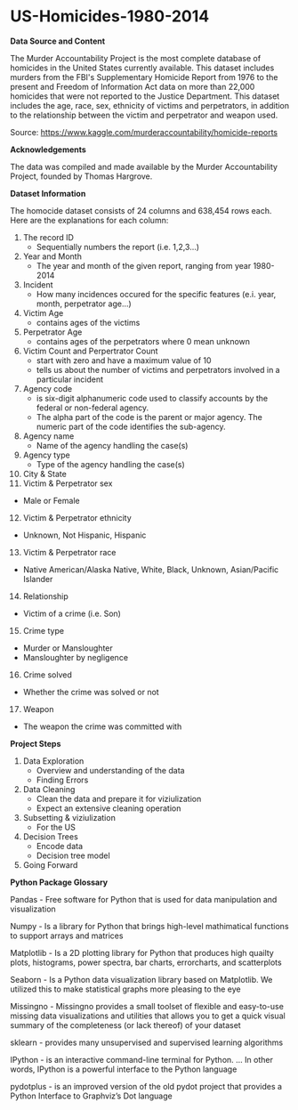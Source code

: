 # US-Homicides-1980-2014

**Data Source and Content**

The Murder Accountability Project is the most complete database of homicides in the United States currently available. This dataset includes murders from the FBI's Supplementary Homicide Report from 1976 to the present and Freedom of Information Act data on more than 22,000 homicides that were not reported to the Justice Department. This dataset includes the age, race, sex, ethnicity of victims and perpetrators, in addition to the relationship between the victim and perpetrator and weapon used.

Source: https://www.kaggle.com/murderaccountability/homicide-reports

**Acknowledgements**

The data was compiled and made available by the Murder Accountability Project, founded by Thomas Hargrove. 

**Dataset Information**

The homocide dataset consists of 24 columns and 638,454 rows each. Here are the explanations for each column:<br>
1. The record ID<br>
    * Sequentially numbers the report (i.e. 1,2,3...)<br>
2. Year and Month<br>
    * The year and month of the given report, ranging from year 1980-2014<br>
3. Incident 
    * How many incidences occured for the specific features (e.i. year, month, perpetrator age...)<br>
4. Victim Age
    * contains ages of the victims <br>
5. Perpetrator Age
   * contains ages of the perpetrators where 0 mean unknown 
6. Victim Count and Perpertrator Count 
   * start with zero and have a maximum value of 10 
   * tells us about the number of victims and perpetrators involved in a particular incident 
7. Agency code <br>
   * is six-digit alphanumeric code used to classify accounts by the federal or non-federal agency. 
   * The alpha part of the code is the parent or major agency. The numeric part of the code identifies the sub-agency.
8. Agency name
   * Name of the agency handling the case(s)
9. Agency type 
   * Type of the agency handling the case(s)
10. City & State 
11. Victim & Perpetrator sex
   * Male or Female
12. Victim & Perpetrator ethnicity
   * Unknown, Not Hispanic, Hispanic
13. Victim & Perpetrator race
   * Native American/Alaska Native, White, Black, Unknown, Asian/Pacific Islander
14. Relationship
   * Victim of a crime (i.e. Son) 
15. Crime type
   * Murder or Mansloughter
   * Mansloughter by negligence
16. Crime solved
   * Whether the crime was solved or not
17. Weapon
   * The weapon the crime was committed with 
        
**Project Steps**<br>
1. Data Exploration<br>
    - Overview and understanding of the data<br>
    - Finding Errors<br>
2. Data Cleaning<br>
    - Clean the data and prepare it for viziulization<br>
    - Expect an extensive cleaning operation<br>
3. Subsetting & viziulization<br>
    - For the US  <br>
4. Decision Trees<br>
    - Encode data<br>
    - Decision tree model<br>
5. Going Forward<br>

**Python Package Glossary**

Pandas - Free software for Python that is used for data manipulation and visualization

Numpy - Is a library for Python that brings high-level mathimatical functions to support arrays and matrices

Matplotlib - Is a 2D plotting library for Python that produces high quailty plots, histograms, power spectra, bar charts, errorcharts, and scatterplots

Seaborn - Is a Python data visualization library based on Matplotlib. We utilized this to make statistical graphs more pleasing to the eye

Missingno - Missingno provides a small toolset of flexible and easy-to-use missing data visualizations and utilities that allows you to get a quick visual summary of the completeness (or lack thereof) of your dataset

sklearn - provides many unsupervised and supervised learning algorithms

IPython - is an interactive command-line terminal for Python. ... In other words, IPython is a powerful interface to the Python language

pydotplus - is an improved version of the old pydot project that provides a Python Interface to Graphviz’s Dot language
